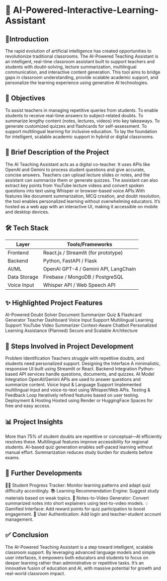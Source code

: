 # 🧠 AI-Powered-Interactive-Learning-Assistant

 ## 📘Introduction
The rapid evolution of artificial intelligence has created opportunities to revolutionize traditional classrooms. The AI-Powered Teaching Assistant is an intelligent, real-time classroom assistant built to support teachers and students with doubt-solving, lecture summarization, multilingual communication, and interactive content generation. This tool aims to bridge gaps in classroom understanding, provide scalable academic support, and personalize the learning experience using generative AI technologies.

 ## 🎯 Objectives
To assist teachers in managing repetitive queries from students.
To enable students to receive real-time answers to subject-related doubts.
To summarize lengthy content (notes, lectures, videos) into key takeaways.
To generate customized quizzes and flashcards for self-assessment.
To support multilingual learning for inclusive education.
To lay the foundation for intelligent, scalable academic support in hybrid or digital classrooms.

 ## 🧩 Brief Description of the Project
The AI Teaching Assistant acts as a digital co-teacher. It uses APIs like OpenAI and Gemini to process student questions and give accurate, concise answers. Teachers can upload lecture slides or notes, and the assistant can summarize them or generate quizzes. The assistant can also extract key points from YouTube lecture videos and convert spoken questions into text using Whisper or browser-based voice APIs.With features like document summarization, MCQ creation, and doubt resolution, the tool enables personalized learning without overwhelming educators. It’s hosted as a web app with an interactive UI, making it accessible on mobile and desktop devices.

## 🛠 Tech Stack

| Layer         | Tools/Frameworks                                |
|---------------|--------------------------------------------------|
| Frontend      | React.js / Streamlit (for prototype)             |
| Backend       | Python, FastAPI / Flask                          |
| AI/ML         | OpenAI GPT-4 / Gemini API, LangChain             |
| Data Storage  | Firebase / MongoDB / PostgreSQL                  |
| Voice Input   | Whisper API / Web Speech API                     |

 ## ✨ Highlighted Project Features
AI-Powered Doubt Solver
Document Summarizer
Quiz & Flashcard Generator
Teacher Dashboard
Voice Input Support
Multilingual Learning Support
YouTube Video Summarizer
Context-Aware Chatbot
Personalized Learning Assistance (Planned)
Secure and Scalable Architecture

 ## 🔄 Steps Involved in Project Development
Problem Identification
Teachers struggle with repetitive doubts, and students need personalized support.
Designing the Interface
A minimalistic, responsive UI built using Streamlit or React.
Backend Integration
Python-based API services handle questions, documents, and quizzes.
AI Model Integration
OpenAI/Gemini APIs are used to answer questions and summarize content.
Voice Input & Language Support
Implemented multilingual input and voice-to-text using Whisper/Web APIs.
Testing & Feedback Loop
Iteratively refined features based on user testing.
Deployment & Hosting
Hosted using Render or HuggingFace Spaces for free and easy access.

 ## 📊 Project Insights
More than 75% of student doubts are repetitive or conceptual—AI efficiently resolves these.
Multilingual features improve accessibility for regional students.
AI-based quiz generation enables self-paced learning without manual effort.
Summarization reduces study burden for students before exams.

 ## 🔮 Further Developments
🧑‍🎓 Student Progress Tracker:
Monitor learning patterns and adapt quiz difficulty accordingly.
📚 Learning Recommendation Engine:
Suggest study materials based on weak topics.
🧾 Notes-to-Video Generator:
Convert summarized notes into short explainers using text-to-video models.
💡 Gamified Interface:
Add reward points for quiz participation to boost engagement.
🔐 User Authentication:
Add login and teacher-student account management.

 ## ✅ Conclusion
The AI-Powered Teaching Assistant is a step toward intelligent, scalable classroom support. By leveraging advanced language models and simple user interfaces, it empowers both educators and students to focus on deeper learning rather than administrative or repetitive tasks. It’s an innovative fusion of education and AI, with massive potential for growth and real-world classroom impact.



